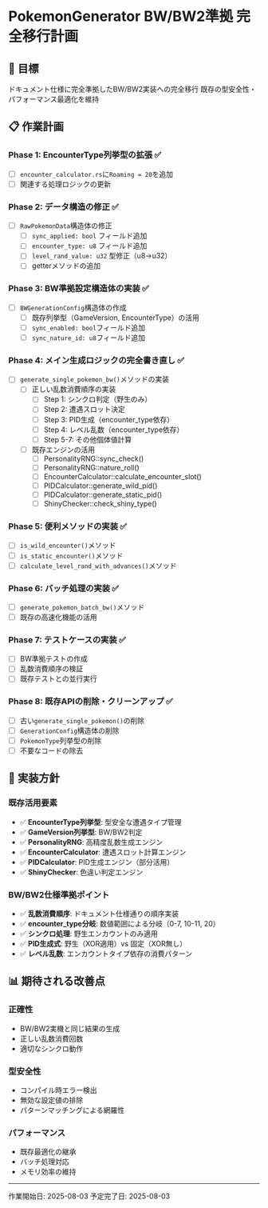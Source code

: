 # PokemonGenerator BW/BW2準拠 完全移行計画

## 🎯 目標
ドキュメント仕様に完全準拠したBW/BW2実装への完全移行
既存の型安全性・パフォーマンス最適化を維持

## 📋 作業計画

### Phase 1: EncounterType列挙型の拡張 ✅
- [ ] `encounter_calculator.rs`に`Roaming = 20`を追加
- [ ] 関連する処理ロジックの更新

### Phase 2: データ構造の修正 ✅  
- [ ] `RawPokemonData`構造体の修正
  - [ ] `sync_applied: bool` フィールド追加
  - [ ] `encounter_type: u8` フィールド追加  
  - [ ] `level_rand_value: u32` 型修正（u8→u32）
  - [ ] getterメソッドの追加

### Phase 3: BW準拠設定構造体の実装 ✅
- [ ] `BWGenerationConfig`構造体の作成
  - [ ] 既存列挙型（GameVersion, EncounterType）の活用
  - [ ] `sync_enabled: bool`フィールド追加
  - [ ] `sync_nature_id: u8`フィールド追加

### Phase 4: メイン生成ロジックの完全書き直し ✅
- [ ] `generate_single_pokemon_bw()`メソッドの実装
  - [ ] 正しい乱数消費順序の実装
    - [ ] Step 1: シンクロ判定（野生のみ）
    - [ ] Step 2: 遭遇スロット決定  
    - [ ] Step 3: PID生成（encounter_type依存）
    - [ ] Step 4: レベル乱数（encounter_type依存）
    - [ ] Step 5-7: その他個体値計算
  - [ ] 既存エンジンの活用
    - [ ] PersonalityRNG::sync_check()
    - [ ] PersonalityRNG::nature_roll()
    - [ ] EncounterCalculator::calculate_encounter_slot()
    - [ ] PIDCalculator::generate_wild_pid()
    - [ ] PIDCalculator::generate_static_pid()
    - [ ] ShinyChecker::check_shiny_type()

### Phase 5: 便利メソッドの実装 ✅
- [ ] `is_wild_encounter()`メソッド
- [ ] `is_static_encounter()`メソッド  
- [ ] `calculate_level_rand_with_advances()`メソッド

### Phase 6: バッチ処理の実装 ✅
- [ ] `generate_pokemon_batch_bw()`メソッド
- [ ] 既存の高速化機能の活用

### Phase 7: テストケースの実装 ✅
- [ ] BW準拠テストの作成
- [ ] 乱数消費順序の検証
- [ ] 既存テストとの並行実行

### Phase 8: 既存APIの削除・クリーンアップ ✅
- [ ] 古い`generate_single_pokemon()`の削除
- [ ] `GenerationConfig`構造体の削除
- [ ] `PokemonType`列挙型の削除
- [ ] 不要なコードの除去

## 🔧 実装方針

### 既存活用要素
- ✅ **EncounterType列挙型**: 型安全な遭遇タイプ管理
- ✅ **GameVersion列挙型**: BW/BW2判定
- ✅ **PersonalityRNG**: 高精度乱数生成エンジン
- ✅ **EncounterCalculator**: 遭遇スロット計算エンジン
- ✅ **PIDCalculator**: PID生成エンジン（部分活用）
- ✅ **ShinyChecker**: 色違い判定エンジン

### BW/BW2仕様準拠ポイント
- ✅ **乱数消費順序**: ドキュメント仕様通りの順序実装
- ✅ **encounter_type分岐**: 数値範囲による分岐（0-7, 10-11, 20）
- ✅ **シンクロ処理**: 野生エンカウントのみ適用
- ✅ **PID生成式**: 野生（XOR適用）vs 固定（XOR無し）
- ✅ **レベル乱数**: エンカウントタイプ依存の消費パターン

## 📊 期待される改善点

### 正確性
- BW/BW2実機と同じ結果の生成
- 正しい乱数消費回数
- 適切なシンクロ動作

### 型安全性
- コンパイル時エラー検出
- 無効な設定値の排除
- パターンマッチングによる網羅性

### パフォーマンス
- 既存最適化の継承
- バッチ処理対応
- メモリ効率の維持

---
作業開始日: 2025-08-03
予定完了日: 2025-08-03

